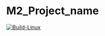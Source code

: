 # M2_Project_name
[![Build-Linux](https://github.com/delliganesh2409/M2_Speed_control_of_DC_motor/actions/workflows/build%20on%20linux.yml/badge.svg)](https://github.com/delliganesh2409/M2_Speed_control_of_DC_motor/actions/workflows/build%20on%20linux.yml)

